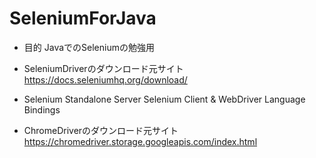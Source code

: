 # SeleniumForJava

* 目的
  JavaでのSeleniumの勉強用


* SeleniumDriverのダウンロード元サイト
  https://docs.seleniumhq.org/download/

* Selenium Standalone Server
  Selenium Client & WebDriver Language Bindings

* ChromeDriverのダウンロード元サイト
  https://chromedriver.storage.googleapis.com/index.html






